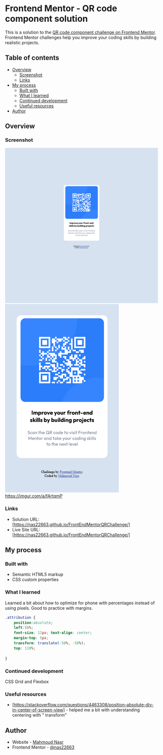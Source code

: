 # Frontend Mentor - QR code component solution

This is a solution to the [QR code component challenge on Frontend Mentor](https://www.frontendmentor.io/challenges/qr-code-component-iux_sIO_H). Frontend Mentor challenges help you improve your coding skills by building realistic projects. 

## Table of contents

- [Overview](#overview)
  - [Screenshot](#screenshot)
  - [Links](#links)
- [My process](#my-process)
  - [Built with](#built-with)
  - [What I learned](#what-i-learned)
  - [Continued development](#continued-development)
  - [Useful resources](#useful-resources)
- [Author](#author)


## Overview

### Screenshot

![Desktop Screenshot](./Screenshot.png)
![Mobile Screenshot](./Screenshot-mobile.png)
https://imgur.com/a/fArtqmP

### Links

- Solution URL: [https://nas22663.github.io/FrontEndMentorQRChallenge/]
- Live Site URL: [https://nas22663.github.io/FrontEndMentorQRChallenge/]

## My process

### Built with

- Semantic HTML5 markup
- CSS custom properties


### What I learned

Learned a bit about how to optimize for phone with percentages instead of using pixels.
Good to practice with margins.

```css
.attribution {
    position:absolute;
    left:50%;
    font-size: 11px; text-align: center;
    margin-top: 5px;
    transform: translate(-50%, -50%);
    top: 110%;

}
```

### Continued development

CSS Grid and Flexbox

### Useful resources

- [https://stackoverflow.com/questions/4463308/position-absolute-div-in-center-of-screen-view] - helped me a bit with understanding centering with " transform"




## Author

- Website - [Mahmoud Nasr](https://www.your-site.com)
- Frontend Mentor - [@nas22663](https://www.frontendmentor.io/profile/nas22663)
